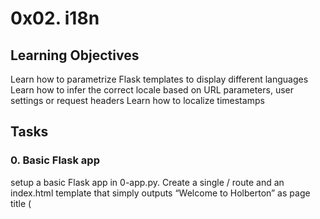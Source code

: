 # 0x02. i18n

## Learning Objectives

Learn how to parametrize Flask templates to display different languages
Learn how to infer the correct locale based on URL parameters, user settings or request headers
Learn how to localize timestamps


## Tasks

### 0. Basic Flask app

setup a basic Flask app in 0-app.py. Create a single / route and an index.html template that simply outputs “Welcome to Holberton” as page title (<title>) and “Hello world” as header (<h1>).


### 1. Basic Babel setup

Install the Babel Flask extension:

	$ pip3 install flask_babel==2.0.0

Then instantiate the Babel object in your app. Store it in a module-level variable named babel.

In order to configure available languages in our app, you will create a Config class that has a LANGUAGES class attribute equal to ["en", "fr"].

Use Config to set Babel’s default locale ("en") and timezone ("UTC").

Use that class as config for your Flask app.


### 2. Get locale from request

Create a get_locale function with the babel.localeselector decorator. Use request.accept_languages to determine the best match with our supported languages.


### 3. Parametrize templates

Use the _ or gettext function to parametrize your templates. Use the message IDs home_title and home_header.

Create a babel.cfg file containing

	[python: **.py]
	[jinja2: **/templates/**.html]
	extensions=jinja2.ext.autoescape,jinja2.ext.with_

Then initialize your translations with

	$ pybabel extract -F babel.cfg -o messages.pot .
and your two dictionaries with

	$ pybabel init -i messages.pot -d translations -l en
	$ pybabel init -i messages.pot -d translations -l fr
Then edit files translations/[en|fr]/LC_MESSAGES/messages.po to provide the correct value for each message ID for each language. Use the following translations:

| msgid	  | English	| French |
| home_title	| "Welcome to Holberton"	| "Bienvenue chez Holberton" |
| home_header	| "Hello world!"	| "Bonjour monde!" |

Then compile your dictionaries with

	$ pybabel compile -d translations

Reload the home page of your app and make sure that the correct messages show up.


### 4. Force locale with URL parameter

In this task, you will implement a way to force a particular locale by passing the locale=fr parameter to your app’s URLs.

In your get_locale function, detect if the incoming request contains locale argument and ifs value is a supported locale, return it. If not or if the parameter is not present, resort to the previous default behavior.

Now you should be able to test different translations by visiting http://127.0.0.1:5000?locale=[fr|en].

Visiting http://127.0.0.1:5000/?locale=fr should display this level 1 heading:


### 5. Mock logging in

Creating a user login system is outside the scope of this project. To emulate a similar behavior, copy the following user table in 5-app.py.

```
users = {
    1: {"name": "Balou", "locale": "fr", "timezone": "Europe/Paris"},
    2: {"name": "Beyonce", "locale": "en", "timezone": "US/Central"},
    3: {"name": "Spock", "locale": "kg", "timezone": "Vulcan"},
    4: {"name": "Teletubby", "locale": None, "timezone": "Europe/London"},
}
```
This will mock a database user table. Logging in will be mocked by passing login_as URL parameter containing the user ID to log in as.

Define a get_user function that returns a user dictionary or None if the ID cannot be found or if login_as was not passed.

Define a before_request function and use the app.before_request decorator to make it be executed before all other functions. before_request should use get_user to find a user if any, and set it as a global on flask.g.user.


### 6. Use user locale

Change your get_locale function to use a user’s preferred local if it is supported.

The order of priority should be

- Locale from URL parameters
- Locale from user settings
- Locale from request header
- Default locale

Test by logging in as different users


### 7. Infer appropriate time zone

Define a get_timezone function and use the babel.timezoneselector decorator.

The logic should be the same as get_locale:

- Find timezone parameter in URL parameters
- Find time zone from user settings
-Default to UTC

Before returning a URL-provided or user time zone, you must validate that it is a valid time zone. To that, use pytz.timezone and catch the pytz.exceptions.UnknownTimeZoneError exception.




